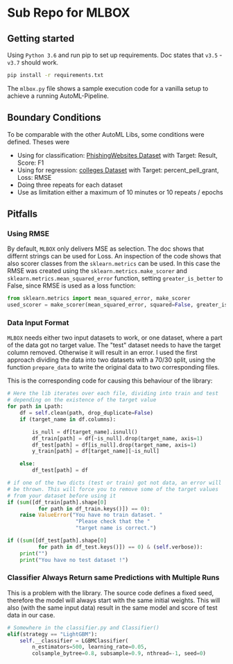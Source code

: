 # Sub Repo for MLBOX

## Getting started

Using `Python 3.6` and run pip to set up requirements. Doc states that `v3.5` - `v3.7` should work.

```bash
pip install -r requirements.txt
```

The `mlbox.py` file shows a sample execution code for a vanilla setup to achieve a running AutoML-Pipeline.

## Boundary Conditions

To be comparable with the other AutoML Libs, some conditions were defined. Theses were

- Using for classification: [PhishingWebsites Dataset](https://www.openml.org/d/4534) with Target: Result, Score: F1
- Using for regression: [colleges Dataset](https://www.openml.org/d/42727) with Target: percent_pell_grant, Loss: RMSE
- Doing three repeats for each dataset
- Use as limitation either a maximum of 10 minutes or 10 repeats / epochs

## Pitfalls

### Using RMSE

By default, `MLBOX` only delivers MSE as selection. The doc shows that differnt strings can be used for Loss. An inspection of the code shows that also scorer classes from the `sklearn.metrics` can be used. In this case the RMSE was created using the `sklearn.metrics.make_scorer` and `sklearn.metrics.mean_squared_error` function, setting `greater_is_better` to False, since RMSE is used as a loss function:

```python
from sklearn.metrics import mean_squared_error, make_scorer
used_scorer = make_scorer(mean_squared_error, squared=False, greater_is_better=False)
```

### Data Input Format

`MLBOX` needs either two input datasets to work, or one dataset, where a part of the data got no target value. The "test" dataset needs to have the target column removed. Otherwise it will result in an error. I used the first approach dividing the data into two datasets with a 70/30 split, using the function `prepare_data` to write the original data to two corresponding files.

This is the corresponding code for causing this behaviour of the library:

```python
# Here the lib iterates over each file, dividing into train and test
# depending on the existence of the target value
for path in Lpath:
    df = self.clean(path, drop_duplicate=False)
    if (target_name in df.columns):

        is_null = df[target_name].isnull()
        df_train[path] = df[~is_null].drop(target_name, axis=1)
        df_test[path] = df[is_null].drop(target_name, axis=1)
        y_train[path] = df[target_name][~is_null]

    else:
        df_test[path] = df

# if one of the two dicts (test or train) got not data, an error will
# be thrown. This will force you to remove some of the target values
# from your dataset before using it
if (sum([df_train[path].shape[0]
          for path in df_train.keys()]) == 0):
    raise ValueError("You have no train dataset. "
                      "Please check that the "
                      "target name is correct.")

if ((sum([df_test[path].shape[0]
          for path in df_test.keys()]) == 0) & (self.verbose)):
    print("")
    print("You have no test dataset !")
```

### Classifier Always Return same Predictions with Multiple Runs

This is a problem with the library. The source code defines a fixed seed, therefore the model will always start with the same initial weights. This will also (with the same input data) result in the same model and score of test data in our case.

```python
# Somewhere in the classifier.py and Classifier()
elif(strategy == "LightGBM"):
    self.__classifier = LGBMClassifier(
        n_estimators=500, learning_rate=0.05,
        colsample_bytree=0.8, subsample=0.9, nthread=-1, seed=0)
```
